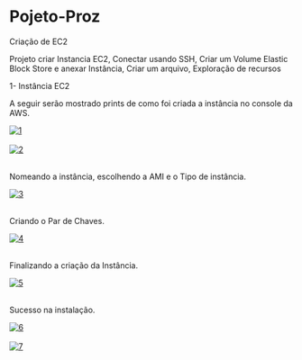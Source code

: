# Pojeto-Proz
Criação de EC2

Projeto criar Instancia EC2, Conectar usando SSH, Criar um Volume Elastic Block Store e anexar Instância, Criar um arquivo, Exploração de recursos

1- Instância EC2 

A seguir serão mostrado prints de como foi criada a instância no console da AWS.

<a href="https://postimg.cc/gr4yYG6H" target="_blank"><img src="https://i.postimg.cc/QxZfJt8w/1.png" alt="1"/></a><br/><br/>
<a href="https://postimg.cc/F7BjLGpf" target="_blank"><img src="https://i.postimg.cc/g2Y41T6K/2.png" alt="2"/></a><br/><br/>

Nomeando a instância, escolhendo a AMI e o Tipo de instância.

<a href="https://postimg.cc/xJnH2ZfZ" target="_blank"><img src="https://i.postimg.cc/76TNgvpq/3.png" alt="3"/></a><br/><br/>

Criando o Par de Chaves.

<a href="https://postimages.org/" target="_blank"><img src="https://i.postimg.cc/hP8pyBhj/4.png" alt="4"/></a><br/><br/>

Finalizando a criação da Instância.

<a href="https://postimg.cc/dhZGmdN5" target="_blank"><img src="https://i.postimg.cc/YCb87z6B/5.png" alt="5"/></a><br/><br/>

Sucesso na instalação.

<a href="https://postimg.cc/2q4vgYDv" target="_blank"><img src="https://i.postimg.cc/BvzgLZ7h/6.png" alt="6"/></a><br/><br/>
<a href="https://postimg.cc/Zvqd9yyF" target="_blank"><img src="https://i.postimg.cc/prfY6fW7/7.png" alt="7"/></a><br/><br/>
